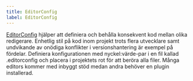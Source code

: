 ```yaml
---
title: EditorConfig
label: EditorConfig
---
```


[EditorConfig](http://editorconfig.org/) hjälper att definiera och behålla konsekvent kod mellan olika redigerare. Enhetlig stil på kod inom projekt trots flera utvecklare samt undvikande av onödiga konflikter i versionshantering är exempel på fördelar. Definiera konfigurationen med nyckel:värde-par i en fil kallad .editorconfig och placera i projektets rot för att beröra alla filer. Många editors kommer med inbyggt stöd medan andra behöver en plugin installerad.
